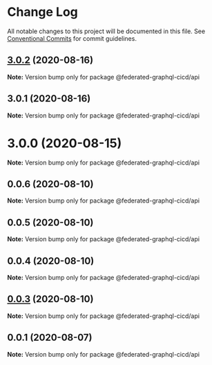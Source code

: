 # Change Log

All notable changes to this project will be documented in this file.
See [Conventional Commits](https://conventionalcommits.org) for commit guidelines.

## [3.0.2](https://github.com/rober-dev/federated-graphql-cicd/compare/v3.0.1...v3.0.2) (2020-08-16)

**Note:** Version bump only for package @federated-graphql-cicd/api





## 3.0.1 (2020-08-16)

**Note:** Version bump only for package @federated-graphql-cicd/api





# 3.0.0 (2020-08-15)

**Note:** Version bump only for package @federated-graphql-cicd/api





## 0.0.6 (2020-08-10)

**Note:** Version bump only for package @federated-graphql-cicd/api





## 0.0.5 (2020-08-10)

**Note:** Version bump only for package @federated-graphql-cicd/api





## 0.0.4 (2020-08-10)

**Note:** Version bump only for package @federated-graphql-cicd/api





## [0.0.3](https://github.com/rober-dev/federated-graphql-cicd/compare/@federated-graphql-cicd/api@0.0.2...@federated-graphql-cicd/api@0.0.3) (2020-08-10)

**Note:** Version bump only for package @federated-graphql-cicd/api

## 0.0.1 (2020-08-07)

**Note:** Version bump only for package @federated-graphql-cicd/api
